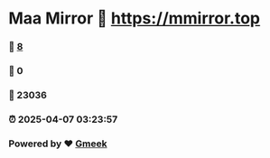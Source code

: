 # Maa Mirror :link: https://mmirror.top 
### :page_facing_up: [8](https://mmirror.top/tag.html) 
### :speech_balloon: 0 
### :hibiscus: 23036 
### :alarm_clock: 2025-04-07 03:23:57 
### Powered by :heart: [Gmeek](https://github.com/Meekdai/Gmeek)
